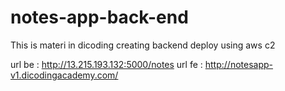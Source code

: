 # notes-app-back-end
This is materi in dicoding creating backend
deploy using aws c2

url be : http://13.215.193.132:5000/notes
url fe : http://notesapp-v1.dicodingacademy.com/
